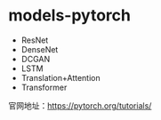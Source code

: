 # models-pytorch
- ResNet
- DenseNet
- DCGAN
- LSTM
- Translation+Attention
- Transformer



官网地址：https://pytorch.org/tutorials/